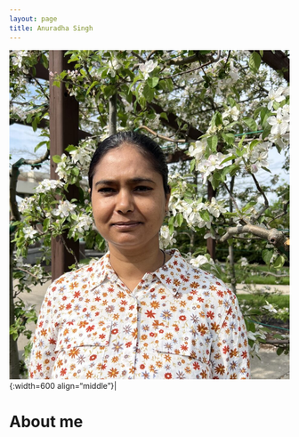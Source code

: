 ```yaml
---
layout: page
title: Anuradha Singh
---
```

![Anuradha Singh](/images/People_Images/Anu_1.jfif){:width=600 align=“middle”}|  
# About me 

